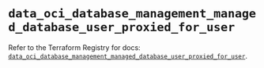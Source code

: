 # `data_oci_database_management_managed_database_user_proxied_for_user`

Refer to the Terraform Registry for docs: [`data_oci_database_management_managed_database_user_proxied_for_user`](https://registry.terraform.io/providers/hashicorp/oci/7.19.0/docs/data-sources/database_management_managed_database_user_proxied_for_user).
